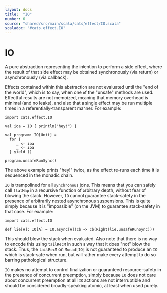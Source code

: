 ```yaml
---
layout: docs
title:  "IO"
number: 6
source: "shared/src/main/scala/cats/effect/IO.scala"
scaladoc: "#cats.effect.IO"
---
```

# IO

A pure abstraction representing the intention to perform a side effect, where the result of that side effect may be obtained synchronously (via return) or asynchronously (via callback).

Effects contained within this abstraction are not evaluated until the "end of the world", which is to say, when one of the "unsafe" methods are used. Effectful results are not memoized, meaning that memory overhead is minimal (and no leaks), and also that a single effect may be run multiple times in a referentially-transparent manner. For example:

```tut:book
import cats.effect.IO

val ioa = IO { println("hey!") }

val program: IO[Unit] =
  for {
     _ <- ioa
     _ <- ioa
  } yield ()

program.unsafeRunSync()
```

The above example prints "hey!" twice, as the effect re-runs each time it is sequenced in the monadic chain.

`IO` is trampolined for all `synchronous` joins. This means that you can safely call `flatMap` in a recursive function of arbitrary depth, without fear of blowing the stack. However, `IO` cannot guarantee stack-safety in the presence of arbitrarily nested asynchronous suspensions. This is quite simply because it is "impossible" (on the JVM) to guarantee stack-safety in that case. For example:

```tut:book
import cats.effect.IO

def lie[A]: IO[A] = IO.async[A](cb => cb(Right(lie.unsafeRunSync)))
```

This should blow the stack when evaluated. Also note that there is no way to encode this using `tailRecM` in such a way that it does "not" blow the stack. Thus, the `tailRecM` on `Monad[IO]` is not guaranteed to produce an `IO` which is stack-safe when run, but will rather make every attempt to do so barring pathological structure.

`IO` makes no attempt to control finalization or guaranteed resource-safety in the presence of concurrent preemption, simply because `IO` does not care about concurrent preemption at all! `IO` actions are not interruptible and should be considered broadly-speaking atomic, at least when used purely.
